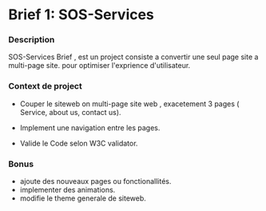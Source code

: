 # Brief 1: SOS-Services

### Description

SOS-Services Brief , est un project consiste a convertir une seul page site a multi-page site.
pour optimiser l'exprience d'utilisateur.

### Context de project

* Couper le siteweb on multi-page site web , exacetement 3 pages ( Service, about us, contact us).

* Implement une navigation entre les pages.

* Valide le Code selon W3C validator.

### Bonus
* ajoute des nouveaux pages ou fonctionallités.
* implementer des animations.
* modifie le theme generale de siteweb.


